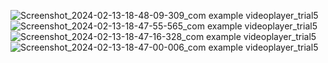 ![Screenshot_2024-02-13-18-48-09-309_com example videoplayer_trial5](https://github.com/JiM35/Video-Player-trial-5/assets/48186310/074506a8-cc47-4a9f-a356-c6b52f7fd3ca)
![Screenshot_2024-02-13-18-47-55-565_com example videoplayer_trial5](https://github.com/JiM35/Video-Player-trial-5/assets/48186310/286d6f3a-0959-4aa6-85b0-a2b314c35e46)
![Screenshot_2024-02-13-18-47-16-328_com example videoplayer_trial5](https://github.com/JiM35/Video-Player-trial-5/assets/48186310/686aeb86-b685-4857-8dd4-0b2245ecf221)
![Screenshot_2024-02-13-18-47-00-006_com example videoplayer_trial5](https://github.com/JiM35/Video-Player-trial-5/assets/48186310/41e5f5c3-f9ca-4aac-86fe-e931ecd1cee9)
